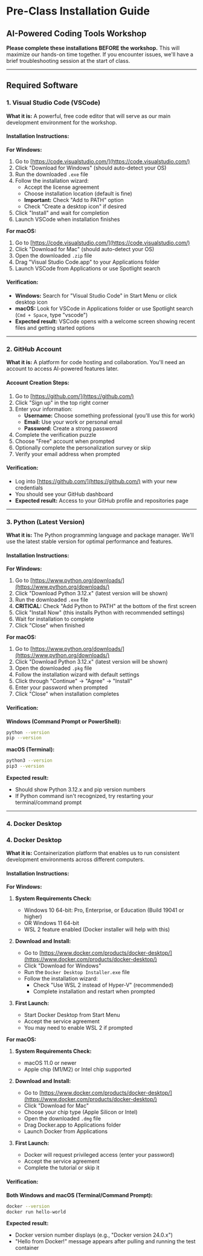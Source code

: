 # Pre-Class Installation Guide
## AI-Powered Coding Tools Workshop

**Please complete these installations BEFORE the workshop.** This will maximize our hands-on time together. If you encounter issues, we'll have a brief troubleshooting session at the start of class.

---

## Required Software

### 1. Visual Studio Code (VSCode)
**What it is:** A powerful, free code editor that will serve as our main development environment for the workshop.

#### Installation Instructions:

**For Windows:**
1. Go to [https://code.visualstudio.com/](https://code.visualstudio.com/)
2. Click "Download for Windows" (should auto-detect your OS)
3. Run the downloaded `.exe` file
4. Follow the installation wizard:
   - Accept the license agreement
   - Choose installation location (default is fine)
   - **Important:** Check "Add to PATH" option
   - Check "Create a desktop icon" if desired
5. Click "Install" and wait for completion
6. Launch VSCode when installation finishes

**For macOS:**
1. Go to [https://code.visualstudio.com/](https://code.visualstudio.com/)
2. Click "Download for Mac" (should auto-detect your OS)
3. Open the downloaded `.zip` file
4. Drag "Visual Studio Code.app" to your Applications folder
5. Launch VSCode from Applications or use Spotlight search

#### Verification:
- **Windows:** Search for "Visual Studio Code" in Start Menu or click desktop icon
- **macOS:** Look for VSCode in Applications folder or use Spotlight search (`Cmd + Space`, type "vscode")
- **Expected result:** VSCode opens with a welcome screen showing recent files and getting started options

---

### 2. GitHub Account
**What it is:** A platform for code hosting and collaboration. You'll need an account to access AI-powered features later.

#### Account Creation Steps:
1. Go to [https://github.com/](https://github.com/)
2. Click "Sign up" in the top right corner
3. Enter your information:
   - **Username:** Choose something professional (you'll use this for work)
   - **Email:** Use your work or personal email
   - **Password:** Create a strong password
4. Complete the verification puzzle
5. Choose "Free" account when prompted
6. Optionally complete the personalization survey or skip
7. Verify your email address when prompted

#### Verification:
- Log into [https://github.com/](https://github.com/) with your new credentials
- You should see your GitHub dashboard
- **Expected result:** Access to your GitHub profile and repositories page

---

### 3. Python (Latest Version)
**What it is:** The Python programming language and package manager. We'll use the latest stable version for optimal performance and features.

#### Installation Instructions:

**For Windows:**
1. Go to [https://www.python.org/downloads/](https://www.python.org/downloads/)
2. Click "Download Python 3.12.x" (latest version will be shown)
3. Run the downloaded `.exe` file
4. **CRITICAL:** Check "Add Python to PATH" at the bottom of the first screen
5. Click "Install Now" (this installs Python with recommended settings)
6. Wait for installation to complete
7. Click "Close" when finished

**For macOS:**
1. Go to [https://www.python.org/downloads/](https://www.python.org/downloads/)
2. Click "Download Python 3.12.x" (latest version will be shown)
3. Open the downloaded `.pkg` file
4. Follow the installation wizard with default settings
5. Click through "Continue" → "Agree" → "Install"
6. Enter your password when prompted
7. Click "Close" when installation completes

#### Verification:
**Windows (Command Prompt or PowerShell):**
```bash
python --version
pip --version
```

**macOS (Terminal):**
```bash
python3 --version
pip3 --version
```

**Expected result:** 
- Should show Python 3.12.x and pip version numbers
- If Python command isn't recognized, try restarting your terminal/command prompt

---

### 4. Docker Desktop
### 4. Docker Desktop
**What it is:** Containerization platform that enables us to run consistent development environments across different computers.

#### Installation Instructions:

**For Windows:**
1. **System Requirements Check:**
   - Windows 10 64-bit: Pro, Enterprise, or Education (Build 19041 or higher)
   - OR Windows 11 64-bit
   - WSL 2 feature enabled (Docker installer will help with this)

2. **Download and Install:**
   - Go to [https://www.docker.com/products/docker-desktop/](https://www.docker.com/products/docker-desktop/)
   - Click "Download for Windows"
   - Run the `Docker Desktop Installer.exe` file
   - Follow the installation wizard:
     - Check "Use WSL 2 instead of Hyper-V" (recommended)
     - Complete installation and restart when prompted

3. **First Launch:**
   - Start Docker Desktop from Start Menu
   - Accept the service agreement
   - You may need to enable WSL 2 if prompted

**For macOS:**
1. **System Requirements Check:**
   - macOS 11.0 or newer
   - Apple chip (M1/M2) or Intel chip supported

2. **Download and Install:**
   - Go to [https://www.docker.com/products/docker-desktop/](https://www.docker.com/products/docker-desktop/)
   - Click "Download for Mac" 
   - Choose your chip type (Apple Silicon or Intel)
   - Open the downloaded `.dmg` file
   - Drag Docker.app to Applications folder
   - Launch Docker from Applications

3. **First Launch:**
   - Docker will request privileged access (enter your password)
   - Accept the service agreement
   - Complete the tutorial or skip it

#### Verification:
**Both Windows and macOS (Terminal/Command Prompt):**
```bash
docker --version
docker run hello-world
```

**Expected result:** 
- Docker version number displays (e.g., "Docker version 24.0.x")
- "Hello from Docker!" message appears after pulling and running the test container
